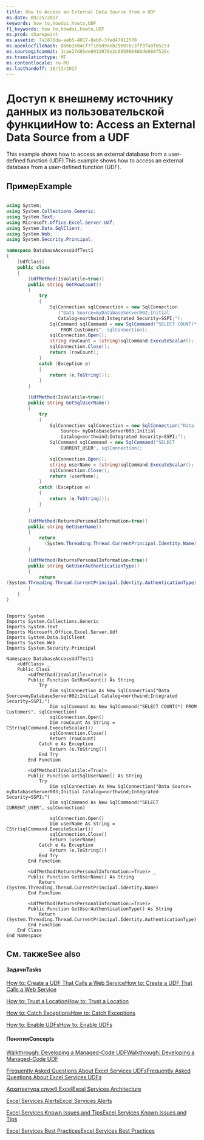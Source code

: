 ```yaml
---
title: How to Access an External Data Source from a UDF
ms.date: 09/25/2017
keywords: how to,howdoi,howto,UDF
f1_keywords: how to,howdoi,howto,UDF
ms.prod: sharepoint
ms.assetid: 7a1876da-aeb5-4017-8eb6-3fed47912f70
ms.openlocfilehash: 86661604cf7f105d9aeb29697bc3ff3fa0f65253
ms.sourcegitcommit: 1cae27d85ee691d976e2c085986466de088f526c
ms.translationtype: MT
ms.contentlocale: ru-RU
ms.lasthandoff: 10/13/2017
---
```

# <a name="how-to-access-an-external-data-source-from-a-udf"></a><span data-ttu-id="d00d8-103">Доступ к внешнему источнику данных из пользовательской функции</span><span class="sxs-lookup"><span data-stu-id="d00d8-103">How to: Access an External Data Source from a UDF</span></span>

<span data-ttu-id="d00d8-104">This example shows how to access an external database from a user-defined function (UDF).</span><span class="sxs-lookup"><span data-stu-id="d00d8-104">This example shows how to access an external database from a user-defined function (UDF).</span></span> 
  
    
    


## <a name="example"></a><span data-ttu-id="d00d8-105">Пример</span><span class="sxs-lookup"><span data-stu-id="d00d8-105">Example</span></span>


```cs

using System;
using System.Collections.Generic;
using System.Text;
using Microsoft.Office.Excel.Server.Udf;
using System.Data.SqlClient;
using System.Web;
using System.Security.Principal;

namespace DatabaseAccessUdfTest1
{
    [UdfClass]
    public class
    {
        [UdfMethod(IsVolatile=true)]
        public string GetRowCount()
        {
            try
            {
                SqlConnection sqlConnection = new SqlConnection
                   ("Data Source=myDatabaseServer002;Initial 
                   Catalog=northwind;Integrated Security=SSPI;");
                SqlCommand sqlCommand = new SqlCommand("SELECT COUNT(*) 
                    FROM Customers", sqlConnection);
                sqlConnection.Open();
                string rowCount = (string)sqlCommand.ExecuteScalar();
                sqlConnection.Close();
                return (rowCount);
            }
            catch (Exception e)
            {
                return (e.ToString());
            }
        }

        [UdfMethod(IsVolatile=true)]
        public string GetSqlUserName()
        {
            try
            {
                SqlConnection sqlConnection = new SqlConnection("Data 
                    Source= myDatabaseServer003;Initial 
                    Catalog=northwind;Integrated Security=SSPI;");
                SqlCommand sqlCommand = new SqlCommand("SELECT 
                    CURRENT_USER", sqlConnection);

                sqlConnection.Open();
                string userName = (string)sqlCommand.ExecuteScalar();
                sqlConnection.Close();
                return (userName);
            }
            catch (Exception e)
            {
                return (e.ToString());
            }
        }

        [UdfMethod(ReturnsPersonalInformation=true)]
        public string GetUserName()
        {
            return 
              (System.Threading.Thread.CurrentPrincipal.Identity.Name);
        }

        [UdfMethod(ReturnsPersonalInformation=true)]
        public string GetUserAuthenticationType()
        {
            return 
(System.Threading.Thread.CurrentPrincipal.Identity.AuthenticationType);
        }
    }
}
```


```VB.net

Imports System
Imports System.Collections.Generic
Imports System.Text
Imports Microsoft.Office.Excel.Server.Udf
Imports System.Data.SqlClient
Imports System.Web
Imports System.Security.Principal

Namespace DatabaseAccessUdfTest1
    <UdfClass> _
    Public Class
        <UdfMethod(IsVolatile:=True)> _
        Public Function GetRowCount() As String
            Try
                Dim sqlConnection As New SqlConnection("Data Source=myDatabaseServer002;Initial Catalog=northwind;Integrated Security=SSPI;")
                Dim sqlCommand As New SqlCommand("SELECT COUNT(*) FROM Customers", sqlConnection)
                sqlConnection.Open()
                Dim rowCount As String = CStr(sqlCommand.ExecuteScalar())
                sqlConnection.Close()
                Return (rowCount)
            Catch e As Exception
                Return (e.ToString())
            End Try
        End Function

        <UdfMethod(IsVolatile:=True)> _
        Public Function GetSqlUserName() As String
            Try
                Dim sqlConnection As New SqlConnection("Data Source= myDatabaseServer003;Initial Catalog=northwind;Integrated Security=SSPI;")
                Dim sqlCommand As New SqlCommand("SELECT CURRENT_USER", sqlConnection)

                sqlConnection.Open()
                Dim userName As String = CStr(sqlCommand.ExecuteScalar())
                sqlConnection.Close()
                Return (userName)
            Catch e As Exception
                Return (e.ToString())
            End Try
        End Function

        <UdfMethod(ReturnsPersonalInformation:=True)> _
        Public Function GetUserName() As String
            Return (System.Threading.Thread.CurrentPrincipal.Identity.Name)
        End Function

        <UdfMethod(ReturnsPersonalInformation:=True)> _
        Public Function GetUserAuthenticationType() As String
            Return (System.Threading.Thread.CurrentPrincipal.Identity.AuthenticationType)
        End Function
    End Class
End Namespace
```


## <a name="see-also"></a><span data-ttu-id="d00d8-106">См. также</span><span class="sxs-lookup"><span data-stu-id="d00d8-106">See also</span></span>


#### <a name="tasks"></a><span data-ttu-id="d00d8-107">Задачи</span><span class="sxs-lookup"><span data-stu-id="d00d8-107">Tasks</span></span>


  
    
    
 [<span data-ttu-id="d00d8-108">How to: Create a UDF That Calls a Web Service</span><span class="sxs-lookup"><span data-stu-id="d00d8-108">How to: Create a UDF That Calls a Web Service</span></span>](how-to-create-a-udf-that-calls-a-web-service.md)
  
    
    
 [<span data-ttu-id="d00d8-109">How to: Trust a Location</span><span class="sxs-lookup"><span data-stu-id="d00d8-109">How to: Trust a Location</span></span>](how-to-trust-a-location.md)
  
    
    
 [<span data-ttu-id="d00d8-110">How to: Catch Exceptions</span><span class="sxs-lookup"><span data-stu-id="d00d8-110">How to: Catch Exceptions</span></span>](how-to-catch-exceptions.md)
  
    
    
 [<span data-ttu-id="d00d8-111">How to: Enable UDFs</span><span class="sxs-lookup"><span data-stu-id="d00d8-111">How to: Enable UDFs</span></span>](how-to-enable-udfs.md)
#### <a name="concepts"></a><span data-ttu-id="d00d8-112">Понятия</span><span class="sxs-lookup"><span data-stu-id="d00d8-112">Concepts</span></span>


  
    
    
 [<span data-ttu-id="d00d8-113">Walkthrough: Developing a Managed-Code UDF</span><span class="sxs-lookup"><span data-stu-id="d00d8-113">Walkthrough: Developing a Managed-Code UDF</span></span>](walkthrough-developing-a-managed-code-udf.md)
  
    
    
 [<span data-ttu-id="d00d8-114">Frequently Asked Questions About Excel Services UDFs</span><span class="sxs-lookup"><span data-stu-id="d00d8-114">Frequently Asked Questions About Excel Services UDFs</span></span>](frequently-asked-questions-about-excel-services-udfs.md)
  
    
    
 [<span data-ttu-id="d00d8-115">Архитектура служб Excel</span><span class="sxs-lookup"><span data-stu-id="d00d8-115">Excel Services Architecture</span></span>](excel-services-architecture.md)
  
    
    
 [<span data-ttu-id="d00d8-116">Excel Services Alerts</span><span class="sxs-lookup"><span data-stu-id="d00d8-116">Excel Services Alerts</span></span>](excel-services-alerts.md)
  
    
    
 [<span data-ttu-id="d00d8-117">Excel Services Known Issues and Tips</span><span class="sxs-lookup"><span data-stu-id="d00d8-117">Excel Services Known Issues and Tips</span></span>](excel-services-known-issues-and-tips.md)
  
    
    
 [<span data-ttu-id="d00d8-118">Excel Services Best Practices</span><span class="sxs-lookup"><span data-stu-id="d00d8-118">Excel Services Best Practices</span></span>](excel-services-best-practices.md)
